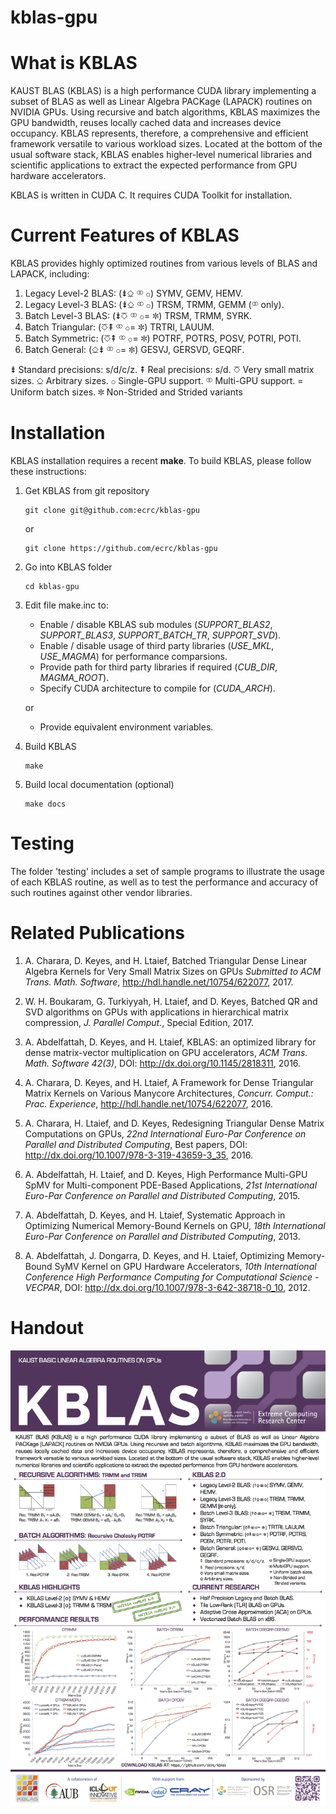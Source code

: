 # kblas-gpu

What is KBLAS
=============

KAUST BLAS (KBLAS) is a high performance CUDA library implementing a subset of BLAS as well as Linear Algebra PACKage (LAPACK) routines on NVIDIA GPUs. Using recursive and batch algorithms, KBLAS maximizes the GPU bandwidth, reuses locally cached data and increases device occupancy. KBLAS represents, therefore, a comprehensive and efficient framework versatile to various workload sizes. Located at the bottom of the usual software stack, KBLAS enables higher-level numerical libraries and scientific applications to extract the expected performance from GPU hardware accelerators.

KBLAS is written in CUDA C. It requires CUDA Toolkit for installation.


Current Features of KBLAS
=========================

KBLAS provides highly optimized routines from various levels of BLAS and LAPACK, including:

1. Legacy Level-2 BLAS: (⇟⎐ ⚭ ⚬) SYMV, GEMV, HEMV.
2. Legacy Level-3 BLAS: (⇟⎐ ⚭ ⚬) TRSM, TRMM, GEMM (⚭ only).
3. Batch Level-3 BLAS: (⇟⎏ ⚭ ⚬= ✼) TRSM, TRMM, SYRK.
4. Batch Triangular: (⎏⇞ ⚭ ⚬= ✼) TRTRI, LAUUM.
5. Batch Symmetric: (⎏⇞ ⚭ ⚬= ✼) POTRF, POTRS, POSV, POTRI, POTI.
6. Batch General: (⎐⇟ ⚭ ⚬= ✼) GESVJ, GERSVD, GEQRF.

⇟ Standard precisions: s/d/c/z.
⇞ Real precisions: s/d.
⎏ Very small matrix sizes.
⎐ Arbitrary sizes.
⚬ Single-GPU support.
⚭ Multi-GPU support.
= Uniform batch sizes.
✼ Non-Strided and Strided variants


Installation
============

KBLAS installation requires a recent **make**.
To build KBLAS, please follow these instructions:

1.  Get KBLAS from git repository

        git clone git@github.com:ecrc/kblas-gpu

    or

        git clone https://github.com/ecrc/kblas-gpu

2.  Go into KBLAS folder

        cd kblas-gpu

3.  Edit file make.inc to:
    - Enable / disable KBLAS sub modules (_SUPPORT_BLAS2_, _SUPPORT_BLAS3_, _SUPPORT_BATCH_TR_, _SUPPORT_SVD_).
    - Enable / disable usage of third party libraries (_USE_MKL_, _USE_MAGMA_) for performance comparsions.
    - Provide path for third party libraries if required (_CUB_DIR_, _MAGMA_ROOT_).
    - Specify CUDA architecture to compile for (_CUDA_ARCH_).

    or

    - Provide equivalent environment variables.

4.  Build KBLAS

        make

5.  Build local documentation (optional)

        make docs


Testing
=======

The folder 'testing' includes a set of sample programs to illustrate the usage of each KBLAS routine, as well as to test the performance 
and accuracy of such routines against other vendor libraries.


Related Publications
====================

1. A. Charara, D. Keyes, and H. Ltaief, Batched Triangular Dense Linear Algebra Kernels for Very Small Matrix Sizes on GPUs
*Submitted to ACM Trans. Math. Software*, http://hdl.handle.net/10754/622077, 2017.

2. W. H. Boukaram, G. Turkiyyah, H. Ltaief, and D. Keyes, Batched QR and SVD algorithms on GPUs with applications in hierarchical matrix 
compression, *J. Parallel Comput.*, Special Edition, 2017.

3. A. Abdelfattah, D. Keyes, and H. Ltaief, KBLAS: an optimized library for dense matrix-vector multiplication on GPU accelerators, *ACM 
Trans. Math. Software 42(3)*, DOI: http://dx.doi.org/10.1145/2818311, 2016.
 
4. A. Charara, D. Keyes, and H. Ltaief, A Framework for Dense Triangular Matrix Kernels on Various Manycore Architectures, *Concurr. 
Comput.: Prac. Experience*, http://hdl.handle.net/10754/622077, 2016.

5. A. Charara, H. Ltaief, and D. Keyes, Redesigning Triangular Dense Matrix Computations on GPUs, *22nd International Euro-Par Conference 
on Parallel and Distributed Computing*, Best papers, DOI: http://dx.doi.org/10.1007/978-3-319-43659-3_35, 2016.

6. A. Abdelfattah, H. Ltaief, and D. Keyes, High Performance Multi-GPU SpMV for Multi-component PDE-Based Applications, *21st 
International Euro-Par Conference on Parallel and Distributed Computing*, 2015.

7. A. Abdelfattah, D. Keyes, and H. Ltaief, Systematic Approach in Optimizing Numerical Memory-Bound Kernels on GPU, *18th 
International Euro-Par Conference on Parallel and Distributed Computing*, 2013.

8. A. Abdelfattah, J. Dongarra, D. Keyes, and H. Ltaief, Optimizing Memory-Bound SyMV Kernel on GPU Hardware Accelerators, *10th 
International Conference High Performance Computing for Computational Science - VECPAR*, DOI: http://dx.doi.org/10.1007/978-3-642-38718-0_10, 2012.


Handout
=======
![Handout](docs/KBLAS_handout.png)
